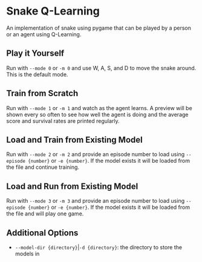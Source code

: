 # Snake Q-Learning

An implementation of snake using pygame that can be played by a person or an agent using Q-Learning.

## Play it Yourself

Run with `--mode 0` or `-m 0` and use W, A, S, and D to move the snake around. This is the default mode.

## Train from Scratch

Run with `--mode 1` or `-m 1` and watch as the agent learns. A preview will be shown every so often to see how well the agent is doing and the average score and survival rates are printed regularly.

## Load and Train from Existing Model

Run with `--mode 2` or `-m 2` and provide an episode number to load using `--episode {number}` or `-e {number}`. If the model exists it will be loaded from the file and continue training.

## Load and Run from Existing Model

Run with `--mode 3` or `-m 3` and provide an episode number to load using `--episode {number}` or `-e {number}`. If the model exists it will be loaded from the file and will play one game.

## Additional Options

- `--model-dir {directory}`|`-d {directory}`: the directory to store the models in